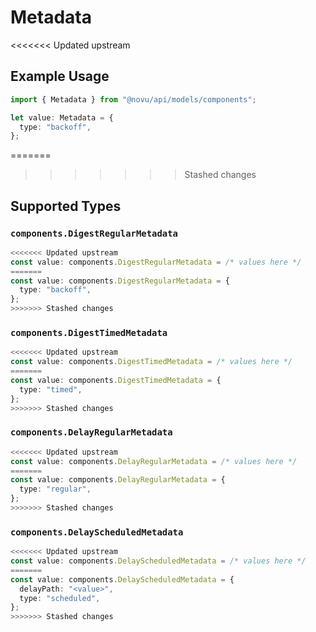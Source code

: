 # Metadata

<<<<<<< Updated upstream
## Example Usage

```typescript
import { Metadata } from "@novu/api/models/components";

let value: Metadata = {
  type: "backoff",
};
```
=======
>>>>>>> Stashed changes

## Supported Types

### `components.DigestRegularMetadata`

```typescript
<<<<<<< Updated upstream
const value: components.DigestRegularMetadata = /* values here */
=======
const value: components.DigestRegularMetadata = {
  type: "backoff",
};
>>>>>>> Stashed changes
```

### `components.DigestTimedMetadata`

```typescript
<<<<<<< Updated upstream
const value: components.DigestTimedMetadata = /* values here */
=======
const value: components.DigestTimedMetadata = {
  type: "timed",
};
>>>>>>> Stashed changes
```

### `components.DelayRegularMetadata`

```typescript
<<<<<<< Updated upstream
const value: components.DelayRegularMetadata = /* values here */
=======
const value: components.DelayRegularMetadata = {
  type: "regular",
};
>>>>>>> Stashed changes
```

### `components.DelayScheduledMetadata`

```typescript
<<<<<<< Updated upstream
const value: components.DelayScheduledMetadata = /* values here */
=======
const value: components.DelayScheduledMetadata = {
  delayPath: "<value>",
  type: "scheduled",
};
>>>>>>> Stashed changes
```

